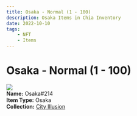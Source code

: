 ```yaml
---
title: Osaka - Normal (1 - 100)
description: Osaka Items in Chia Inventory
date: 2022-10-10
tags:
    - NFT
    - Items
---
```


# Osaka - Normal (1 - 100)
<div class="item_thumbnail">
<img loading="lazy" src="https://qspgbmqy6wcu3mprygrv5q6i2e26u7okc4rl2yzekbckpwce.arweave.net/hJ5gshj1hU2-x8cGjXsPI0TXq_fc-oXIr1jJFBEp9hE"><br/>
<div><strong>Name:</strong> Osaka#214</div>
<div><strong>Item Type:</strong> Osaka</div>
<div><strong>Collection:</strong> <a href="https://www.spacescan.io/xch/nft/collection/col1lend2dcn558km4wcwta4xnkfv3xpcmlp9kyt0m909emvfxechlyqdl5ndg">City Illusion</a></div>
</div>

